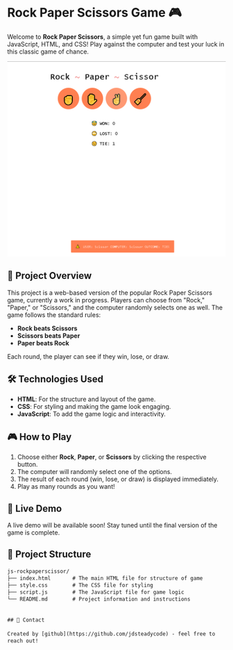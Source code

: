 # Rock Paper Scissors Game 🎮

Welcome to **Rock Paper Scissors**, a simple yet fun game built with JavaScript, HTML, and CSS! Play against the computer and test your luck in this classic game of chance.

![Game Screenshot](./images/rockpaperscissor-glimpse1-re_enhanced.PNG)

## 🚀 Project Overview

This project is a web-based version of the popular Rock Paper Scissors game, currently a work in progress. Players can choose from "Rock," "Paper," or "Scissors," and the computer randomly selects one as well. The game follows the standard rules:

- **Rock beats Scissors**
- **Scissors beats Paper**
- **Paper beats Rock**

Each round, the player can see if they win, lose, or draw.

## 🛠️ Technologies Used

- **HTML**: For the structure and layout of the game.
- **CSS**: For styling and making the game look engaging.
- **JavaScript**: To add the game logic and interactivity.

## 🎮 How to Play

1. Choose either **Rock**, **Paper**, or **Scissors** by clicking the respective button.
2. The computer will randomly select one of the options.
3. The result of each round (win, lose, or draw) is displayed immediately.
4. Play as many rounds as you want!

## 🔗 Live Demo

A live demo will be available soon! Stay tuned until the final version of the game is complete.

## 📂 Project Structure

```plaintext
js-rockpaperscissor/
├── index.html       # The main HTML file for structure of game
├── style.css        # The CSS file for styling
├── script.js        # The JavaScript file for game logic
└── README.md        # Project information and instructions


## 📧 Contact

Created by [github](https://github.com/jdsteadycode) - feel free to reach out!
```
